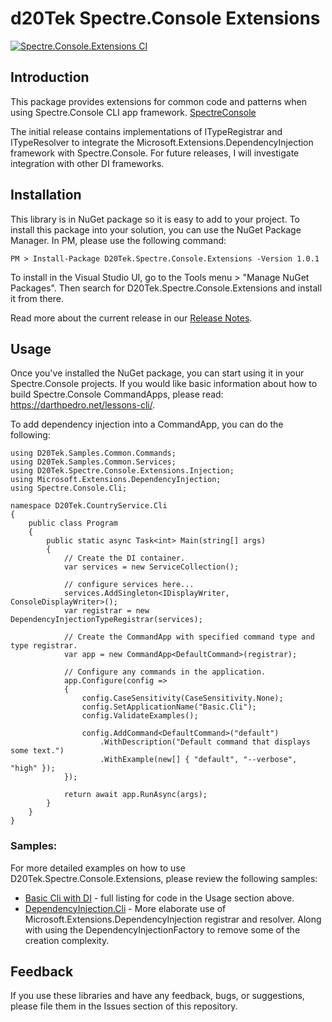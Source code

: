 # d20Tek Spectre.Console Extensions
[![Spectre.Console.Extensions CI](https://github.com/d20Tek/Spectre.Console.Extensions/actions/workflows/spectre-console-extensions-ci.yml/badge.svg)](https://github.com/d20Tek/Spectre.Console.Extensions/actions/workflows/spectre-console-extensions-ci.yml)

## Introduction
This package provides extensions for common code and patterns when using Spectre.Console CLI app framework.
[SpectreConsole](https://github.com/spectreconsole/spectre.console)

The initial release contains implementations of ITypeRegistrar and ITypeResolver to integrate the Microsoft.Extensions.DependencyInjection framework with Spectre.Console.
For future releases, I will investigate integration with other DI frameworks.

## Installation
This library is in NuGet package so it is easy to add to your project. To install this package into your solution, you can use the NuGet Package Manager. In PM, please use the following command:
```  
PM > Install-Package D20Tek.Spectre.Console.Extensions -Version 1.0.1
``` 

To install in the Visual Studio UI, go to the Tools menu > "Manage NuGet Packages". Then search for D20Tek.Spectre.Console.Extensions and install it from there.

Read more about the current release in our [Release Notes](ReleaseNotes.md).

## Usage
Once you've installed the NuGet package, you can start using it in your Spectre.Console projects.
If you would like basic information about how to build Spectre.Console CommandApps, please read: https://darthpedro.net/lessons-cli/.

To add dependency injection into a CommandApp, you can do the following:
```
using D20Tek.Samples.Common.Commands;
using D20Tek.Samples.Common.Services;
using D20Tek.Spectre.Console.Extensions.Injection;
using Microsoft.Extensions.DependencyInjection;
using Spectre.Console.Cli;

namespace D20Tek.CountryService.Cli
{
    public class Program
    {
        public static async Task<int> Main(string[] args)
        {
            // Create the DI container.
            var services = new ServiceCollection();

            // configure services here...
            services.AddSingleton<IDisplayWriter, ConsoleDisplayWriter>();
            var registrar = new DependencyInjectionTypeRegistrar(services);

            // Create the CommandApp with specified command type and type registrar.
            var app = new CommandApp<DefaultCommand>(registrar);

            // Configure any commands in the application.
            app.Configure(config =>
            {
                config.CaseSensitivity(CaseSensitivity.None);
                config.SetApplicationName("Basic.Cli");
                config.ValidateExamples();

                config.AddCommand<DefaultCommand>("default")
                    .WithDescription("Default command that displays some text.")
                    .WithExample(new[] { "default", "--verbose", "high" });
            });

            return await app.RunAsync(args);
        }
    }
}
```

### Samples:
For more detailed examples on how to use D20Tek.Spectre.Console.Extensions, please review the following samples:

* [Basic Cli with DI](samples/Basic.Cli) - full listing for code in the Usage section above.
* [DependencyInjection.Cli](samples/DependencyInjection.Cli) - More elaborate use of Microsoft.Extensions.DependencyInjection registrar and resolver. Along with using the DependencyInjectionFactory to remove some of the creation complexity.

## Feedback
If you use these libraries and have any feedback, bugs, or suggestions, please file them in the Issues section of this repository.